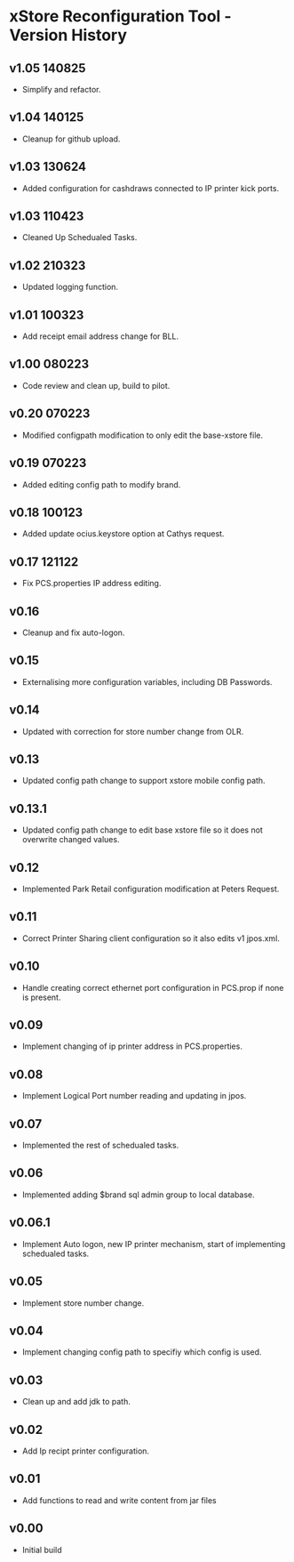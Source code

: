 # xStore Reconfiguration Tool - Version History

## v1.05 140825

- Simplify and refactor.

## v1.04 140125

- Cleanup for github upload.

## v1.03 130624

- Added configuration for cashdraws connected to IP printer kick ports.

## v1.03 110423

- Cleaned Up Schedualed Tasks.

## v1.02 210323

- Updated logging function.

## v1.01 100323

- Add receipt email address change for BLL.

## v1.00 080223

- Code review and clean up, build to pilot.

## v0.20 070223

- Modified configpath modification to only edit the base-xstore file.

## v0.19 070223

- Added editing config path to modify brand.

## v0.18 100123

- Added update ocius.keystore option at Cathys request.

## v0.17 121122

- Fix PCS.properties IP address editing.

## v0.16

- Cleanup and fix auto-logon.

## v0.15

- Externalising more configuration variables, including DB Passwords.

## v0.14

- Updated with correction for store number change from OLR.

## v0.13

- Updated config path change to support xstore mobile config path.

## v0.13.1

- Updated config path change to edit base xstore file so it does not overwrite changed values.

## v0.12

- Implemented Park Retail configuration modification at Peters Request.

## v0.11

- Correct Printer Sharing client configuration so it also edits v1 jpos.xml.

## v0.10

- Handle creating correct ethernet port configuration in PCS.prop if none is present.

## v0.09

- Implement changing of ip printer address in PCS.properties.

## v0.08

- Implement Logical Port number reading and updating in jpos.

## v0.07

- Implemented the rest of schedualed tasks.

## v0.06

- Implemented adding $brand sql admin group to local database.

## v0.06.1

- Implement Auto logon, new IP printer mechanism, start of implementing schedualed tasks.

## v0.05

- Implement store number change.

## v0.04

- Implement changing config path to specifiy which config is used.

## v0.03

- Clean up and add jdk to path.

## v0.02

- Add Ip recipt printer configuration.

## v0.01

- Add functions to read and write content from jar files

## v0.00

- Initial build
